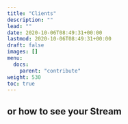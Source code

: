 ```yaml
---
title: "Clients"
description: ""
lead: ""
date: 2020-10-06T08:49:31+00:00
lastmod: 2020-10-06T08:49:31+00:00
draft: false
images: []
menu:
  docs:
    parent: "contribute"
weight: 530
toc: true
---
```


## or how to see your Stream
